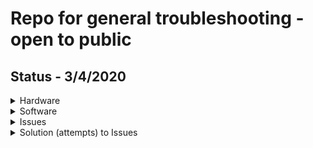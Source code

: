 # Repo for general troubleshooting - open to public

## Status - 3/4/2020

<details>
<summary>Hardware</summary>
<p>

- MXChip
- Adafruit "Ultimate GPS" module

</p>
</summary>
</details>

<details>
<summary>Software</summary>
<p>

- VS Code
- PlatforIO IDE
- Adafruit library
- Azure IoT Workbench - extension

</p>
</details>

<details>
<summary>Issues</summary>
<p>

- Setting up MXChip UART (Finger Connector)
- Setting up Adafruit "Ultimate GPS" module
- Between UART & GPS setup issues, can not read GPS Lat/Long in monitor

</p>
</details>

<details>
<summary>Solution (attempts) to Issues</summary>
<p>

- Solution1: File1
- Solution2: File2
- Solution3: File3
- Solution4: File4
- Solution5: File5

</p>
</details>